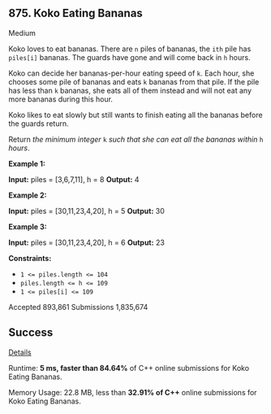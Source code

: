 ## 875.  Koko Eating Bananas

Medium

Koko loves to eat bananas. There are  `n`  piles of bananas, the  `ith`  pile has  `piles[i]`  bananas. The guards have gone and will come back in  `h`  hours.

Koko can decide her bananas-per-hour eating speed of  `k`. Each hour, she chooses some pile of bananas and eats  `k`  bananas from that pile. If the pile has less than  `k`  bananas, she eats all of them instead and will not eat any more bananas during this hour.

Koko likes to eat slowly but still wants to finish eating all the bananas before the guards return.

Return  _the minimum integer_  `k`  _such that she can eat all the bananas within_  `h`  _hours_.

**Example 1:**

**Input:** piles = [3,6,7,11], h = 8
**Output:** 4

**Example 2:**

**Input:** piles = [30,11,23,4,20], h = 5
**Output:** 30

**Example 3:**

**Input:** piles = [30,11,23,4,20], h = 6
**Output:** 23

**Constraints:**

-   `1 <= piles.length <= 104`
-   `piles.length <= h <= 109`
-   `1 <= piles[i] <= 109`

Accepted 893,861 Submissions 1,835,674

## Success

[Details](https://leetcode.com/submissions/detail/1484162511/)

Runtime: **5 ms, faster than  84.64%**  of  C++  online submissions for  Koko Eating Bananas.

Memory Usage: 22.8 MB, less than  **32.91%  of  C++**  online submissions for  Koko Eating Bananas.
